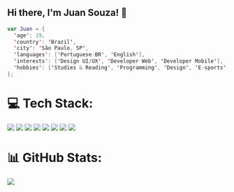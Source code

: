 ## Hi there, I'm Juan Souza! 👋

```kotlin
var Juan = {
  'age': 19,
  'country': 'Brazil',
  'city': 'São Paulo, SP',
  'languages': ['Portuguese-BR', 'English'],
  'interests': ['Design UI/UX', 'Developer Web', 'Developer Mobile'],
  'hobbies': ['Studies & Reading', 'Programming', 'Design', 'E-sports', 'Basketball'],
};
```

# 💻 Tech Stack:
<img src="https://img.shields.io/badge/Android-3DDC84?style=for-the-badge&logo=android&logoColor=white"/> <img src="https://img.shields.io/badge/Kotlin-0095D5?&style=for-the-badge&logo=kotlin&logoColor=white"/> <img src="https://img.shields.io/badge/Flutter-0095D5?style=for-the-badge&logo=flutter&logoColor=white"/> <img src="https://img.shields.io/badge/React_JS-61DAFB?style=for-the-badge&logo=react&logoColor=black"/> <img src="https://img.shields.io/badge/Node.js-339933?style=for-the-badge&logo=nodedotjs&logoColor=white"/> <img src="https://img.shields.io/badge/GitHub-100000?style=for-the-badge&logo=github&logoColor=white"/>
<img src="https://img.shields.io/badge/Firebase-FFCA28?style=for-the-badge&logo=firebase&logoColor=white"/> <img src="https://img.shields.io/badge/Git-F05032?style=for-the-badge&logo=git&logoColor=white"/>

# 📊 GitHub Stats:
![](https://github-readme-streak-stats.herokuapp.com/?user=kaiqueocanha&theme=default&hide_border=false)<br/>
